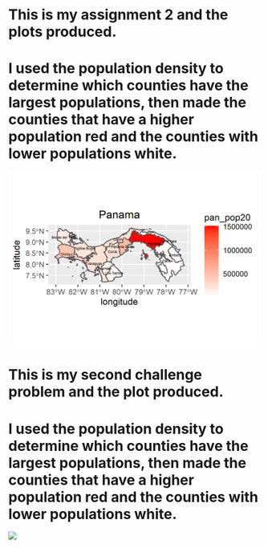 # This is my assignment 2 and the plots produced.
# I used the population density to determine which counties have the largest populations, then made the counties that have a higher population red and the counties with lower populations white.

![](pan_pop20.png)

# This is my second challenge problem and the plot produced.
# I used the population density to determine which counties have the largest populations, then made the counties that have a higher population red and the counties with lower populations white.

![](tgo_pop20)
